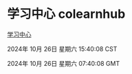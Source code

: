 # 学习中心 colearnhub
[学习中心](http://219.139.197.74:56308/colearnhub/)

2024年 10月 26日 星期六 15:40:08 CST

2024年 10月 26日 星期六 07:40:08 GMT
